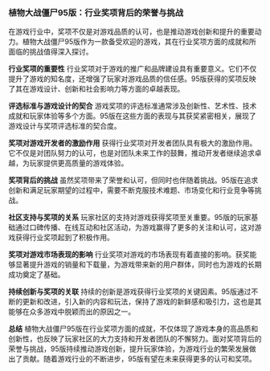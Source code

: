 ### 植物大战僵尸95版：行业奖项背后的荣誉与挑战

在游戏行业中，奖项不仅是对游戏品质的认可，也是推动游戏创新和提升的重要动力。植物大战僵尸95版作为一款备受欢迎的游戏，其在行业奖项方面的成就和所面临的挑战值得深入探讨。

**行业奖项的重要性**
行业奖项对于游戏的推广和品牌建设具有重要意义。它们不仅提升了游戏的知名度，还增强了玩家对游戏品质的信任感。95版获得的奖项反映了其在游戏设计、创新和社会影响力等方面的卓越表现。

**评选标准与游戏设计的契合**
游戏奖项的评选标准通常涉及创新性、艺术性、技术成就和玩家体验等多个方面。95版在这些方面的表现与其获奖紧密相关，展现了游戏设计与奖项评选标准的契合度。

**奖项对游戏开发者的激励作用**
获得行业奖项对开发者团队具有极大的激励作用。它不仅是对团队努力的认可，也是对团队未来工作的鼓舞，推动开发者继续追求卓越，为玩家提供更高质量的游戏体验。

**奖项背后的挑战**
虽然奖项带来了荣誉和认可，但同时也伴随着挑战。95版在追求创新和满足玩家期望的过程中，需要不断克服技术难题、市场变化和行业竞争等挑战。

**社区支持与奖项的关系**
玩家社区的支持对游戏获得奖项至关重要。95版的玩家基础通过口碑传播、在线互动和社区活动，为游戏赢得了更多的关注和认可，这对游戏获得行业奖项起到了积极作用。

**奖项对游戏市场表现的影响**
行业奖项对游戏的市场表现有着直接的影响。获奖能够显著提升游戏的销量和下载量，为游戏带来新的用户群体，同时也为游戏的长期成功奠定了基础。

**持续创新与奖项的关联**
持续的创新是游戏获得行业奖项的关键因素。95版通过不断的更新和改进，引入新的内容和玩法，保持了游戏的新鲜感和吸引力，这也是其能够在众多游戏中脱颖而出的原因之一。

**总结**
植物大战僵尸95版在行业奖项方面的成就，不仅体现了游戏本身的高品质和创新性，也反映了玩家社区的大力支持和开发者团队的不懈努力。面对奖项背后的荣誉与挑战，95版持续推动游戏创新，提升玩家体验，为游戏行业的繁荣发展做出了贡献。随着游戏行业的不断进步，95版有望在未来获得更多的认可和奖项。